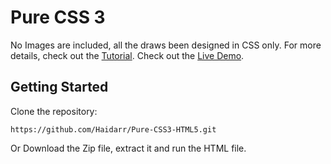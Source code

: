 # Pure CSS 3
No Images are included, all the draws been designed in CSS only.
For more details, check out the [Tutorial](https://haidarjafari.com/articles/pure-css-drawings).
Check out the [Live Demo](https://haidarjafari.com/portfolio/pure-css/daddy-pig.html).


## Getting Started

Clone the repository:
```
https://github.com/Haidarr/Pure-CSS3-HTML5.git
```

Or Download the Zip file, extract it and run the HTML file.
